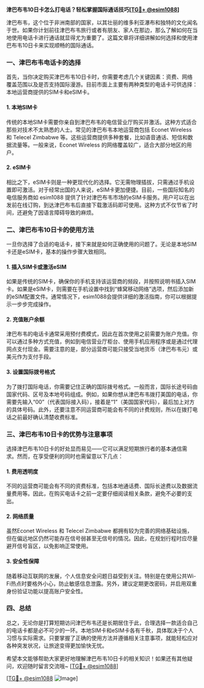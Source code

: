 **津巴布韦10日卡怎么打电话？轻松掌握国际通话技巧[[TG💪+ @esim1088](https://t.me/s/esim1088)]**

津巴布韦，这个位于非洲南部的国家，以其壮丽的维多利亚瀑布和独特的文化闻名于世。如果你计划前往津巴布韦旅行或者有朋友、家人在那边，那么了解如何在当地使用电话卡进行通话就显得尤为重要了。这篇文章将详细讲解如何选择和使用津巴布韦10日卡来实现顺畅的国际通话。

### 一、津巴布韦电话卡的选择

首先，当你决定购买津巴布韦10日卡时，你需要考虑几个关键因素：资费、网络覆盖范围以及是否支持国际漫游。目前市面上主要有两种类型的电话卡可供选择：本地运营商提供的SIM卡和eSIM卡。

#### 1. 本地SIM卡
传统的本地SIM卡需要你亲自到津巴布韦的电信营业厅购买并激活。这种方式适合那些对技术不太熟悉的人士。常见的津巴布韦本地运营商包括 Econet Wireless 和 Telecel Zimbabwe 等。这些运营商提供多种套餐，比如语音通话、短信和数据流量等。一般来说，Econet Wireless 的网络覆盖较广，适合大部分地区的用户。

#### 2. eSIM卡
相比之下，eSIM卡则是一种更现代化的选择。它无需物理插拔，只需通过手机设置即可激活。对于经常出国的人来说，eSIM卡更加便捷。目前，一些国际知名的电信服务商如 esim1088 提供了针对津巴布韦市场的eSIM卡服务。用户可以在出发前在线订购，到达津巴布韦后直接下载激活码即可使用。这种方式不仅节省了时间，还避免了因语言障碍导致的麻烦。

### 二、津巴布韦10日卡的使用方法

一旦你选择了合适的电话卡，接下来就是如何正确使用的问题了。无论是本地SIM卡还是eSIM卡，基本的操作步骤大致相同。

#### 1. 插入SIM卡或激活eSIM
如果是传统的SIM卡，确保你的手机支持该运营商的频段，并按照说明书插入SIM卡。如果是eSIM卡，则需要在手机设置中找到“蜂窝移动网络”选项，然后添加新的eSIM配置文件。通常情况下，esim1088会提供详细的激活指南，你可以根据提示一步步完成操作。

#### 2. 充值账户余额
津巴布韦的电话卡通常采用预付费模式，因此在首次使用之前需要为账户充值。你可以通过多种方式充值，例如到电信营业厅柜台、使用手机应用程序或是通过代理网点支付现金。需要注意的是，部分运营商可能只接受当地货币（津巴布韦元）或美元作为支付手段。

#### 3. 设置国际拨号格式
为了拨打国际电话，你需要记住正确的国际拨号格式。一般而言，国际长途号码由国家代码、区号及本地号码组成。例如，如果你想从津巴布韦拨打美国的电话，你需要先输入“00”（代表国际接入码），接着是“1”（美国国家代码），最后加上对方的具体号码。此外，还要注意不同运营商可能会有不同的计费规则，所以在拨打电话之前最好确认清楚收费标准。

### 三、津巴布韦10日卡的优势与注意事项

选择津巴布韦10日卡的好处显而易见——它可以满足短期旅行者的基本通信需求。然而，在享受便利的同时也需留意以下几点：

#### 1. 费用透明度
不同的运营商可能会有不同的资费标准，包括本地通话费、国际长途费以及数据流量费用等。因此，在购买电话卡之前一定要仔细阅读相关条款，避免不必要的支出。

#### 2. 网络质量
虽然Econet Wireless 和 Telecel Zimbabwe 都拥有较为完善的网络基础设施，但在偏远地区仍然可能存在信号弱甚至无信号的情况。因此，在规划行程时应尽量避开信号盲区，以免影响正常使用。

#### 3. 安全性保障
随着移动互联网的发展，个人信息安全问题日益受到关注。特别是在使用公共Wi-Fi热点时要格外小心，防止敏感信息泄露。另外，建议定期更改密码，并启用双重身份验证功能以提高账户安全性。

### 四、总结

总之，无论你是打算短期访问津巴布韦还是长期居住于此，合理选择一款适合自己的电话卡都是必不可少的一环。本地SIM卡和eSIM卡各有千秋，具体取决于个人习惯与实际需求。只要掌握了正确的使用方法并遵循相关注意事项，就能轻松应对各种突发状况，让旅途变得更加愉快无忧。

希望本文能够帮助大家更好地理解津巴布韦10日卡的相关知识！如果还有其他疑问，欢迎随时留言交流哦~ [[TG💪+ @esim1088](https://t.me/s/esim1088)] 

[[TG💪+ @esim1088](https://t.me/s/esim1088) ![Image](https://i.postimg.cc/4NQfJmqS/Snipaste-2025-05-13-00-14-12.png)]